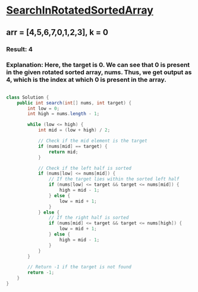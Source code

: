 # [SearchInRotatedSortedArray](https://leetcode.com/problems/search-in-rotated-sorted-array/description/)
##  arr = [4,5,6,7,0,1,2,3], k = 0
### Result: 4
### Explanation: Here, the target is 0. We can see that 0 is present in the given rotated sorted array, nums. Thus, we get output as 4, which is the index at which 0 is present in the array.

```java

class Solution {
    public int search(int[] nums, int target) {
        int low = 0;
        int high = nums.length - 1;

        while (low <= high) {
            int mid = (low + high) / 2;

            // Check if the mid element is the target
            if (nums[mid] == target) {
                return mid;
            }

            // Check if the left half is sorted
            if (nums[low] <= nums[mid]) {
                // If the target lies within the sorted left half
                if (nums[low] <= target && target <= nums[mid]) {
                    high = mid - 1;
                } else {
                    low = mid + 1;
                }
            } else {
                // If the right half is sorted
                if (nums[mid] <= target && target <= nums[high]) {
                    low = mid + 1;
                } else {
                    high = mid - 1;
                }
            }
        }

        // Return -1 if the target is not found
        return -1;
    }
}
```
